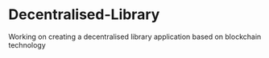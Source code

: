 # Decentralised-Library
Working on creating a decentralised library application based on blockchain technology 
